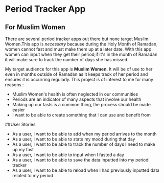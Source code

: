# Period Tracker App

## For Muslim Women

There are several period tracker apps out there 
but none target Muslim Women.This app is *necessary* 
because during the Holy Month of Ramadan, women cannot
fast and must make them up at a later date. With this app 
women can input when they get their period;if it's in the 
month of Ramadan it will make sure to track the number of days 
she has missed.

My target audience for this app is **Muslim Women**. It will be 
of use  to her even in months outside of Ramadan as it keeps 
track of her period and ensures it is occurring regularly. 
This project is of interest to me for many reasons :
- Muslim Women's health is often neglected in our communities
- Periods are an indicator of many aspects that involve our health
- Making up our fasts is a common thing, the process should be made easier
- I want to be able to  create something that I can use and benefit from


##User Stories 
- As a user, I want to be able to add when my period arrives to the month
- As a user, I want to be able to state my mood during that day
- As a user, I want to be able to track the number of days I need to make up my fast
- As a user, I want to be able to input when I fasted a day
- As a user, I want to be able to save the data inputted into my period tracker
- As a user, I want to be able to reload when I had previously inputted data related to my period